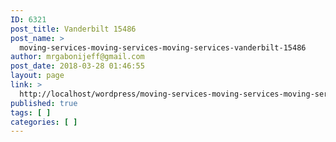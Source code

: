 ```yaml
---
ID: 6321
post_title: Vanderbilt 15486
post_name: >
  moving-services-moving-services-moving-services-vanderbilt-15486
author: mrgabonijeff@gmail.com
post_date: 2018-03-28 01:46:55
layout: page
link: >
  http://localhost/wordpress/moving-services-moving-services-moving-services-vanderbilt-15486/
published: true
tags: [ ]
categories: [ ]
---
```

